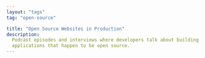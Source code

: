 ```yaml
---
layout: "tags"
tag: "open-source"

title: "Open Source Websites in Production"
description:
  Podcast episodes and interviews where developers talk about building web
  applications that happen to be open source.
---
```

